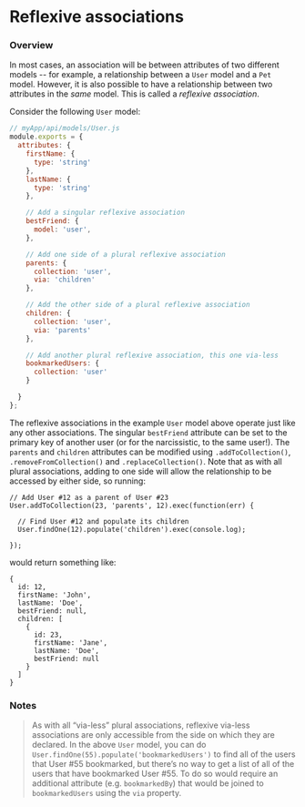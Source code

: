 # Reflexive associations

### Overview

In most cases, an association will be between attributes of two different models -- for example, a relationship between a `User` model and a `Pet` model.  However, it is also possible to have a relationship between two attributes in the _same_ model.  This is called a _reflexive association_.

Consider the following `User` model:

```javascript
// myApp/api/models/User.js
module.exports = {
  attributes: {
    firstName: {
      type: 'string'
    },
    lastName: {
      type: 'string'
    },

    // Add a singular reflexive association
    bestFriend: {
      model: 'user',
    },

    // Add one side of a plural reflexive association
    parents: {
      collection: 'user',
      via: 'children'
    },

    // Add the other side of a plural reflexive association
    children: {
      collection: 'user',
      via: 'parents'
    },

    // Add another plural reflexive association, this one via-less
    bookmarkedUsers: {
      collection: 'user'
    }

  }
};
```

The reflexive associations in the example `User` model above operate just like any other associations.  The singular `bestFriend` attribute can be set to the primary key of another user (or for the narcissistic, to the same user!).  The `parents` and `children` attributes can be modified using `.addToCollection()`, `.removeFromCollection()` and `.replaceCollection()`.  Note that as with all plural associations, adding to one side will allow the relationship to be accessed by either side, so running:

```
// Add User #12 as a parent of User #23
User.addToCollection(23, 'parents', 12).exec(function(err) {

  // Find User #12 and populate its children
  User.findOne(12).populate('children').exec(console.log);

});
```

would return something like:

```
{
  id: 12,
  firstName: 'John',
  lastName: 'Doe',
  bestFriend: null,
  children: [
    {
      id: 23,
      firstName: 'Jane',
      lastName: 'Doe',
      bestFriend: null
    }
  ]
}
```


### Notes
> As with all &ldquo;via-less&rdquo; plural associations, reflexive via-less associations are only accessible from the side on which they are declared.  In the above `User` model, you can do `User.findOne(55).populate('bookmarkedUsers')` to find all of the users that User #55 bookmarked, but there&rsquo;s no way to get a list of all of the users that have bookmarked User #55.  To do so would require an additional attribute (e.g. `bookmarkedBy`) that would be joined to `bookmarkedUsers` using the `via` property.


<docmeta name="displayName" value="Reflexive associations">


